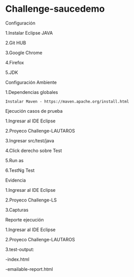 # Challenge-saucedemo

Configuración

1.Instalar Eclipse JAVA

2.Git HUB

3.Google Chrome

4.Firefox

5.JDK

Configuración Ambiente

1.Dependencias globales

	Instalar Maven - https://maven.apache.org/install.html

Ejecución casos de prueba

1.Ingresar al IDE Eclipse

2.Proyeco Challenge-LAUTAROS

3.Ingresar src/test/java

4.Click derecho sobre Test

5.Run as

6.TestNg Test

Evidencia

1.Ingresar al IDE Eclipse

2.Proyeco Challenge-LS

3.Capturas

Reporte ejecución

1.Ingresar al IDE Eclipse

2.Proyeco Challenge-LAUTAROS

3.test-output:

-index.html

-emailable-report.html
